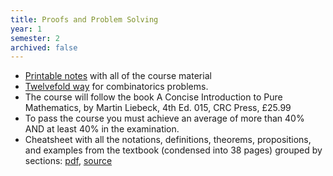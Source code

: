 ```yaml
---
title: Proofs and Problem Solving
year: 1
semester: 2
archived: false
---
```


- [Printable notes](https://www.notion.so/Proofs-and-Problem-Solving-4277d93a1231404c9a8e60e5337cdc2b) with all of the course material
- [Twelvefold way](https://en.wikipedia.org/wiki/Twelvefold_way) for combinatorics problems.
- The course will follow the book A Concise Introduction to Pure Mathematics, by Martin Liebeck, 4th Ed. 015, CRC Press, £25.99
- To pass the course you must achieve an average of more than 40% AND at least 40% in the examination.
- Cheatsheet with all the notations, definitions, theorems, propositions, and examples from the textbook (condensed into 38 pages) grouped by sections: [pdf](http://betterinformatics.com/drive?next=1nm5puvICtw1RlVnMc0oarYt4Czv8sE9H), [source](https://github.com/boramalper/inf1-pps-cheatsheet)
